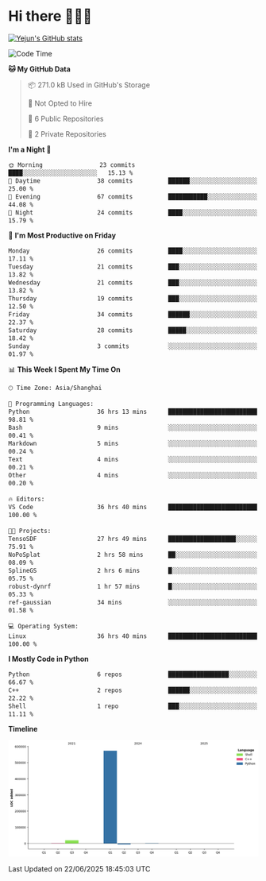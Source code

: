 # Hi there 👋👋👋


<!-- <img height="195px" src="https://github-readme-stats.vercel.app/api?username=yejun688&count_private=true&show_icons=true&hide_rank=true&title_color=0969da&bg_color=ffffff00&text_color=57606a&disable_animations=true"><img height="195px" src="https://github-readme-stats.vercel.app/api/top-langs?username=yejun688&layout=compact&title_color=0969da&bg_color=ffffff00&text_color=57606a"> -->

[![Yejun's GitHub stats](https://github-readme-stats.vercel.app/api?username=yejun688)](https://github.com/yejun688/github-readme-stats)

<!---
yejun688/yejun688 is a ✨ special ✨ repository because its `README.md` (this file) appears on your GitHub profile.
You can click the Preview link to take a look at your changes.
--->

<!--START_SECTION:waka-->
![Code Time](http://img.shields.io/badge/Code%20Time-1%2C378%20hrs%2037%20mins-blue)

**🐱 My GitHub Data** 

> 📦 271.0 kB Used in GitHub's Storage 
 > 
> 🚫 Not Opted to Hire
 > 
> 📜 6 Public Repositories 
 > 
> 🔑 2 Private Repositories 
 > 
**I'm a Night 🦉** 

```text
🌞 Morning                23 commits          ████░░░░░░░░░░░░░░░░░░░░░   15.13 % 
🌆 Daytime                38 commits          ██████░░░░░░░░░░░░░░░░░░░   25.00 % 
🌃 Evening                67 commits          ███████████░░░░░░░░░░░░░░   44.08 % 
🌙 Night                  24 commits          ████░░░░░░░░░░░░░░░░░░░░░   15.79 % 
```
📅 **I'm Most Productive on Friday** 

```text
Monday                   26 commits          ████░░░░░░░░░░░░░░░░░░░░░   17.11 % 
Tuesday                  21 commits          ███░░░░░░░░░░░░░░░░░░░░░░   13.82 % 
Wednesday                21 commits          ███░░░░░░░░░░░░░░░░░░░░░░   13.82 % 
Thursday                 19 commits          ███░░░░░░░░░░░░░░░░░░░░░░   12.50 % 
Friday                   34 commits          ██████░░░░░░░░░░░░░░░░░░░   22.37 % 
Saturday                 28 commits          █████░░░░░░░░░░░░░░░░░░░░   18.42 % 
Sunday                   3 commits           ░░░░░░░░░░░░░░░░░░░░░░░░░   01.97 % 
```


📊 **This Week I Spent My Time On** 

```text
🕑︎ Time Zone: Asia/Shanghai

💬 Programming Languages: 
Python                   36 hrs 13 mins      █████████████████████████   98.81 % 
Bash                     9 mins              ░░░░░░░░░░░░░░░░░░░░░░░░░   00.41 % 
Markdown                 5 mins              ░░░░░░░░░░░░░░░░░░░░░░░░░   00.24 % 
Text                     4 mins              ░░░░░░░░░░░░░░░░░░░░░░░░░   00.21 % 
Other                    4 mins              ░░░░░░░░░░░░░░░░░░░░░░░░░   00.20 % 

🔥 Editors: 
VS Code                  36 hrs 40 mins      █████████████████████████   100.00 % 

🐱‍💻 Projects: 
TensoSDF                 27 hrs 49 mins      ███████████████████░░░░░░   75.91 % 
NoPoSplat                2 hrs 58 mins       ██░░░░░░░░░░░░░░░░░░░░░░░   08.09 % 
SplineGS                 2 hrs 6 mins        █░░░░░░░░░░░░░░░░░░░░░░░░   05.75 % 
robust-dynrf             1 hr 57 mins        █░░░░░░░░░░░░░░░░░░░░░░░░   05.33 % 
ref-gaussian             34 mins             ░░░░░░░░░░░░░░░░░░░░░░░░░   01.58 % 

💻 Operating System: 
Linux                    36 hrs 40 mins      █████████████████████████   100.00 % 
```

**I Mostly Code in Python** 

```text
Python                   6 repos             █████████████████░░░░░░░░   66.67 % 
C++                      2 repos             ██████░░░░░░░░░░░░░░░░░░░   22.22 % 
Shell                    1 repo              ███░░░░░░░░░░░░░░░░░░░░░░   11.11 % 
```



**Timeline**

![Lines of Code chart](https://raw.githubusercontent.com/yejun688/yejun688/main/assets/bar_graph.png)


 Last Updated on 22/06/2025 18:45:03 UTC
<!--END_SECTION:waka-->
